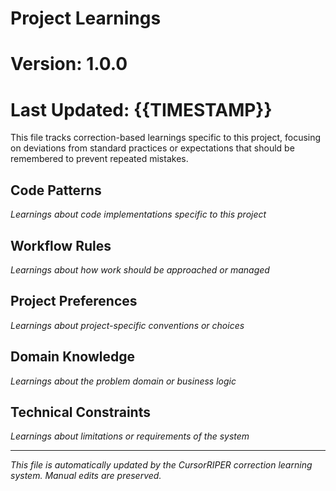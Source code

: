 # Project Learnings
# Version: 1.0.0
# Last Updated: {{TIMESTAMP}}

This file tracks correction-based learnings specific to this project, focusing on deviations from standard practices or expectations that should be remembered to prevent repeated mistakes.

## Code Patterns

*Learnings about code implementations specific to this project*

<!-- Example:
## 2023-06-15 - Async File Handling

**Incorrect Assumption**:
Using synchronous file operations (fs.readFileSync) for all file access is acceptable.

**Correct Approach**:
All file operations must use async patterns with proper error handling, especially in server contexts.

**Context/Reasoning**:
This project handles high volumes of concurrent requests, and synchronous operations block the event loop.

**Code Pattern**:
```javascript
// Instead of:
const data = fs.readFileSync(filePath, 'utf8');

// Use:
try {
  const data = await fs.promises.readFile(filePath, 'utf8');
  // process data
} catch (error) {
  logger.error(`Failed to read file ${filePath}`, error);
  // handle error appropriately
}
```

**Applies To**:
- All server-side file operations
- Components: UserDataService, ReportGenerator
-->

## Workflow Rules

*Learnings about how work should be approached or managed*

<!-- Example:
## 2023-06-20 - Component Creation Process

**Incorrect Assumption**:
New components can be created directly in the components folder without following the project patterns.

**Correct Approach**:
All new components must:
1. Be created in their own directory
2. Include a test file
3. Follow the established naming convention (PascalCase for components)
4. Export from an index.ts file

**Context/Reasoning**:
This structure ensures consistency, testability, and proper code organization across the project.

**Applies To**:
- All new UI components
- Feature modules
-->

## Project Preferences

*Learnings about project-specific conventions or choices*

<!-- Example:
## 2023-06-25 - State Management

**Incorrect Assumption**:
Redux can be used for all state management needs.

**Correct Approach**:
- Use local React state for component-specific state
- Use Context API for shared state within a feature
- Use Redux only for global application state

**Context/Reasoning**:
This approach reduces boilerplate and improves performance by avoiding unnecessary re-renders.

**Applies To**:
- All new features
- State management decisions
-->

## Domain Knowledge

*Learnings about the problem domain or business logic*

<!-- Example:
## 2023-07-01 - User Roles

**Incorrect Assumption**:
User permissions are binary (can access or cannot access).

**Correct Approach**:
User permissions follow a hierarchical model with 5 distinct levels:
1. Viewer
2. Editor
3. Manager
4. Admin
5. System Admin

Each role inherits permissions from lower roles with additional capabilities.

**Context/Reasoning**:
The application's security model requires fine-grained control over resource access.

**Applies To**:
- Authentication flows
- Authorization checks
- User management features
-->

## Technical Constraints

*Learnings about limitations or requirements of the system*

<!-- Example:
## 2023-07-05 - API Response Size

**Incorrect Assumption**:
API responses can include complete data sets for client-side filtering.

**Correct Approach**:
All API endpoints must:
1. Implement pagination (max 100 items per page)
2. Allow filtering via query parameters
3. Include total count metadata

**Context/Reasoning**:
The application deals with large datasets that can cause performance issues if transmitted in full.

**Code Pattern**:
```typescript
// API Response Structure
interface PaginatedResponse<T> {
  data: T[];
  meta: {
    total: number;
    page: number;
    pageSize: number;
    totalPages: number;
  }
}
```

**Applies To**:
- All list/collection API endpoints
- Data fetching logic
-->

---

*This file is automatically updated by the CursorRIPER correction learning system. Manual edits are preserved.*
